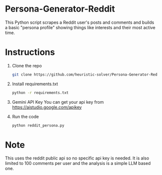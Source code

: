 # Persona-Generator-Reddit
This Python script scrapes a Reddit user's posts and comments and builds a basic "persona profile" showing things like interests and their most active time.

# Instructions 
1. Clone the repo
   ```bash
   git clone https://github.com/heuristic-solver/Persona-Generator-Reddit
   ```
2. Install requirements.txt
   ```bash
   python -r requirements.txt
   ```

3. Gemini API Key
   You can get your api key from https://aistudio.google.com/apikey
5. Run the code
   ```bash
   python reddit_persona.py
   ```



# Note 
This uses the reddit public api so no specific api key is needed. It is also limited to 100 comments per user and the analysis is a simple LLM based one. 
